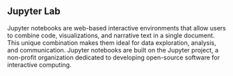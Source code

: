 ## Jupyter Lab

Jupyter notebooks are web-based interactive environments that allow users to combine code, visualizations, and narrative text in a single document. This unique combination makes them ideal for data exploration, analysis, and communication. Jupyter notebooks are built on the Jupyter project, a non-profit organization dedicated to developing open-source software for interactive computing.
